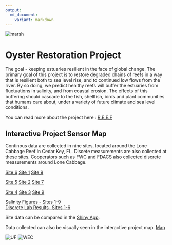 ```yaml
---
output: 
  md_document:
    variant: markdown
---
```

![marsh](http://www.wec.ufl.edu/oysterproject/i/header_oysters.jpg)

# Oyster Restoration Project

The goal - keeping estuaries resilient in the face of global change. The primary goal of this project is to restore degraded chains of reefs in a way that is resilient both to sea level rise, and to continued low flows from the river. By so doing, we predict healthy reefs will buffer the estuaries from fluctuations in salinity, and from coastal erosion. The effects of this buffering should cascade to the fish, shellfish, birds and plant communities that humans care about, under a variety of future climate and 
sea level conditions.

You can read more about the project here : 
[R.E.E.F](http://www.wec.ufl.edu/oysterproject/restoration.php)

## Interactive Project Sensor Map 

Continous data are collected in nine sites, located around the Lone Cabbage Reef in Cedar Key, FL. Discete measurements are also collected at these sites. Cooperators such as FWC and FDACS also collected discrete measurements around Lone Cabbage.


[Site 6](http://rpubs.com/oysterproject/site6measurements) [Site 1](http://rpubs.com/oysterproject/site1measurements) [Site 9](http://rpubs.com/oysterproject/site9measurements)
  
[Site 5](http://rpubs.com/oysterproject/site5measurements) [Site 2](http://rpubs.com/oysterproject/site2measurements) [Site 7](http://rpubs.com/oysterproject/site7measurements) 
  
[Site 4](http://rpubs.com/oysterproject/site4measurements)  [Site 3](http://rpubs.com/oysterproject/site3measurements) [Site 9](http://rpubs.com/oysterproject/site9measurements)     

[Salinity Figures - Sites 1-9](http://rpubs.com/melimore86/allsalplots)  
[Discrete Lab Results- Sites 1-6 ](http://rpubs.com/melimore86/alllabresults)  

Site data can be compared in the [Shiny App](https://oysterprojectck.shinyapps.io/mels-shiny/).
 
Data collected can also be visually seen in the interactive project map.
[Map](http://rpubs.com/oysterproject/projectmap)
  
    
![UF](http://branding.ifas.ufl.edu/media/brandingifasufledu/IFASWeb20132-300x99.png) ![WEC](http://www.wec.ufl.edu/awards/leadershipaward/_style/images/logo_wec.jpg)




